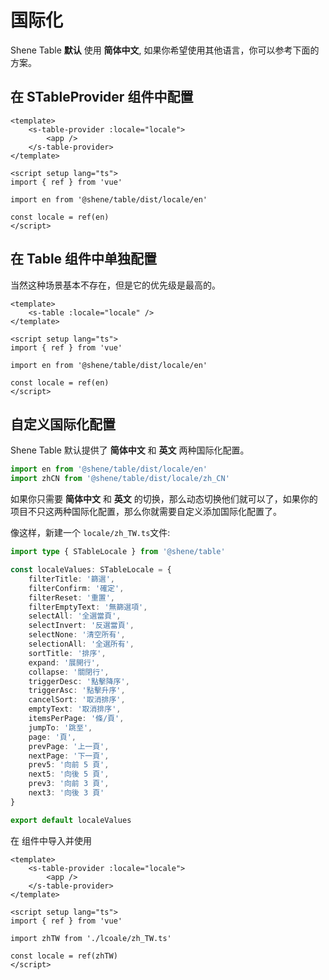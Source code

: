 # 国际化

Shene Table **默认** 使用 **简体中文**, 如果你希望使用其他语言，你可以参考下面的方案。

## 在 STableProvider 组件中配置

```vue
<template>
	<s-table-provider :locale="locale">
		<app />
	</s-table-provider>
</template>

<script setup lang="ts">
import { ref } from 'vue'

import en from '@shene/table/dist/locale/en'

const locale = ref(en)
</script>
```

## 在 Table 组件中单独配置

当然这种场景基本不存在，但是它的优先级是最高的。

```vue
<template>
	<s-table :locale="locale" />
</template>

<script setup lang="ts">
import { ref } from 'vue'

import en from '@shene/table/dist/locale/en'

const locale = ref(en)
</script>
```

## 自定义国际化配置

Shene Table 默认提供了 **简体中文** 和 **英文** 两种国际化配置。

```ts
import en from '@shene/table/dist/locale/en'
import zhCN from '@shene/table/dist/locale/zh_CN'
```

如果你只需要 **简体中文** 和 **英文** 的切换，那么动态切换他们就可以了，如果你的项目不只这两种国际化配置，那么你就需要自定义添加国际化配置了。

像这样，新建一个 `locale/zh_TW.ts`文件:

```ts
import type { STableLocale } from '@shene/table'

const localeValues: STableLocale = {
	filterTitle: '篩選',
	filterConfirm: '確定',
	filterReset: '重置',
	filterEmptyText: '無篩選項',
	selectAll: '全選當頁',
	selectInvert: '反選當頁',
	selectNone: '清空所有',
	selectionAll: '全選所有',
	sortTitle: '排序',
	expand: '展開行',
	collapse: '關閉行',
	triggerDesc: '點擊降序',
	triggerAsc: '點擊升序',
	cancelSort: '取消排序',
	emptyText: '取消排序',
	itemsPerPage: '條/頁',
	jumpTo: '跳至',
	page: '頁',
	prevPage: '上一頁',
	nextPage: '下一頁',
	prev5: '向前 5 頁',
	next5: '向後 5 頁',
	prev3: '向前 3 頁',
	next3: '向後 3 頁'
}

export default localeValues
```

在 组件中导入并使用

```vue
<template>
	<s-table-provider :locale="locale">
		<app />
	</s-table-provider>
</template>

<script setup lang="ts">
import { ref } from 'vue'

import zhTW from './lcoale/zh_TW.ts'

const locale = ref(zhTW)
</script>
```
